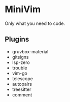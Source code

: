 # MiniVim

Only what you need to code. 

## Plugins

- gruvbox-material
- gitsigns
- lsp-zero
- trouble
- vim-go
- telescope
- autopairs
- treesitter
- comment
